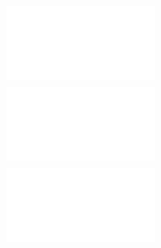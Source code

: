 ![@](steps/_.3eb68380.md)

![@](steps/_.50575bd8.md)

![@](steps/Please%20modify%20the%20concept%20above.4f8f012f.md)